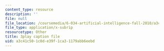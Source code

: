 ```yaml
---
content_type: resource
description: ''
file: null
file_location: /coursemedia/6-034-artificial-intelligence-fall-2010/a3c41c501c0de39f1ca31179abb6eebd_Tl_p5pgBsyM.srt
file_type: application/x-subrip
resourcetype: Other
title: 3play caption file
uid: a3c41c50-1c0d-e39f-1ca3-1179abb6eebd
---
```

